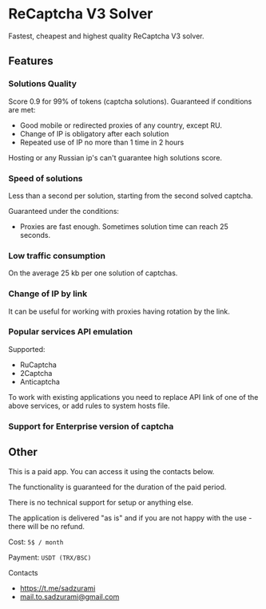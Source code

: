 # ReCaptcha V3 Solver

Fastest, cheapest and highest quality ReCaptcha V3 solver.

## Features

### Solutions Quality

Score 0.9 for 99% of tokens (captcha solutions).
Guaranteed if conditions are met:

-   Good mobile or redirected proxies of any country, except RU.
-   Change of IP is obligatory after each solution
-   Repeated use of IP no more than 1 time in 2 hours

Hosting or any Russian ip's can't guarantee high solutions score.

### Speed of solutions

Less than a second per solution, starting from the second solved captcha.

Guaranteed under the conditions:

-   Proxies are fast enough.
    Sometimes solution time can reach 25 seconds.

### Low traffic consumption

On the average 25 kb per one solution of captchas.

### Change of IP by link

It can be useful for working with proxies having rotation by the link.

### Popular services API emulation

Supported:

-   RuCaptcha
-   2Captcha
-   Anticaptcha

To work with existing applications you need to replace API link of one of the above services, or add rules to system hosts file.

### Support for Enterprise version of captcha

## Other

This is a paid app. You can access it using the contacts below.

The functionality is guaranteed for the duration of the paid period.

There is no technical support for setup or anything else.

The application is delivered "as is" and if you are not happy with the use - there will be no refund.

Cost: `5$ / month`

Payment: `USDT (TRX/BSC)`

Contacts

-   https://t.me/sadzurami
-   mail.to.sadzurami@gmail.com
